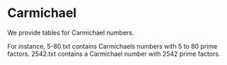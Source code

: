 # Carmichael
We provide tables for Carmichael numbers.

For instance,
5-80.txt contains Carmichaels numbers with 5 to 80 prime factors.
2542.txt contains a Carmichael number with 2542 prime factors.
